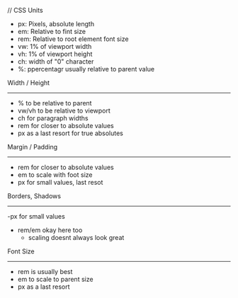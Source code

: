 // CSS Units

- px: Pixels, absolute length
- em: Relative to fint size
- rem: Relative to root element font size
- vw: 1% of viewport width
- vh: 1% of viewport height
- ch: width of "0" character
- %: ppercentagr usually relative to parent value

Width / Height

---

- % to be relative to parent
- vw/vh to be relative to viewport
- ch for paragraph widths
- rem for closer to absolute values
- px as a last resort for true absolutes

Margin / Padding

---

- rem for closer to absolute values
- em to scale with foot size
- px for small values, last resot

Borders, Shadows

---

-px for small values

- rem/em okay here too
  - scaling doesnt always look great

Font Size

---

- rem is usually best
- em to scale to parent size
- px as a last resort

